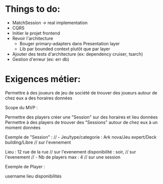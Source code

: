 # Things to do:

- MatchSession -> real implementation
- CQRS
- Initier le projet frontend
- Revoir l'architecture
  - Bouger primary-adapters dans Presentation layer
  - Lib par bounded context plutôt que par layer
- Ajouter des tests d'architecture (ex: dependency cruiser, tsarch)
- Gestion d'erreur (ex: err db)

# Exigences métier:

Permettre à des joueurs de jeu de société de trouver des joueurs autour de chez eux a des horaires données

Scope du MVP :

Permettre des players créer une "Session" sur des horaires et lieu données
Permettre à des players de trouver des "Sessions" autour de chez eux à un moment données

Exemple de "Session" :
// - Jeu/type/categorie : Ark nova/Jeu expert/Deck building/Libre // sur l'evenement

Lieu : 12 rue de la rue // sur l'evenement
disponibilité : soir, // sur l'evenement
// - Nb de players max : 4 // sur une session

Exemple de Player :

username
lieu
disponibilités
